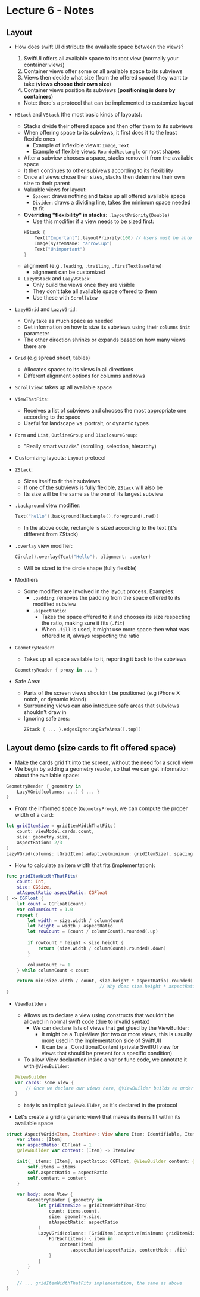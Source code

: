  # Lecture 6 - Notes

 ## Layout

 - How does swift UI distribute the available space between the views?
   1. SwiftUI offers all available space to its root view (normally your container views)
   2. Container views offer some or all available space to its subviews
   3. Views then decide what size (from the offered space) they want to take (**views choose their own size**)
   4. Container views position its subviews (**positioning is done by containers**)
   
   - Note: there's a protocol that can be implemented to customize layout

 - `HStack` and `VStack` (the most basic kinds of layouts):
   - Stacks divide their offered space and then offer them to its subviews
   - When offering space to its subviews, it first does it to the least flexible ones
     - Example of inflexible views: `Image`, `Text`
     - Example of flexible views: `RoundedRectangle` or most shapes
   - After a subview chooses a space, stacks remove it from the available space
   - It then continues to other subivews according to its flexibility
   - Once all views chose their sizes, stacks then determine their own size to their parent
   - Valuable views for layout:
     - `Spacer`: draws nothing and takes up all offered available space
     - `Divider`: draws a dividing line, takes the minimum space needed to fit
   - **Overriding "flexibility" in stacks**: `.layoutPriority(Double)`
     - Use this modifier if a view needs to be sized first:
     ```swift
     HStack {
         Text("Important").layoutPriority(100) // Users must be able to read the entire text
         Image(systemName: "arrow.up")
         Text("Unimportant")
     }
     ```
   - alignment (e.g `.leading`, `.trailing`, `.firstTextBaseline`)
     - alignment can be customized
   - `LazyHStack` and `LazyVStack`:
     - Only build the views once they are visible
     - They don't take all available space offered to them
     - Use these with `ScrollView`

 - `LazyHGrid` and `LazyVGrid`:
   - Only take as much space as needed
   - Get information on how to size its subviews using their `columns` `init` parameter
   - The other direction shrinks or expands based on how many views there are

 - `Grid` (e.g spread sheet, tables)
   - Allocates spaces to its views in all directions
   - Different alignment options for columns and rows

 - `ScrollView`: takes up all available space

 - `ViewThatFits`:
   - Receives a list of subviews and chooses the most appropriate one according to the space
   - Useful for landscape vs. portrait, or dynamic types

 - `Form` and `List`, `OutlineGroup` and `DisclosureGroup`:
   - "Really smart `VStacks`" (scrolling, selection, hierarchy)

 - Customizing layouts: `Layout` protocol

 - `ZStack`:
   - Sizes itself to fit their subviews
   - If one of the subviews is fully flexible, `ZStack` will also be
   - Its size will be the same as the one of its largest subview

 - `.background` view modifier:
   ```swift
   Text("hello").background(Rectangle().foreground(.red))
   ```
   - In the above code, rectangle is sized according to the text (it's different from ZStack)

 - `.overlay` view modifier:
   ```swift
   Circle().overlay(Text("Hello"), alignment: .center)
   ```
   - Will be sized to the circle shape (fully flexible)

 - Modifiers
   - Some modifiers are involved in the layout process. Examples:
     - `.padding`: removes the padding from the space offered to its modified subview
     - `.aspectRatio`: 
       - Takes the space offered to it and chooses its size respecting the ratio, making sure it fits (`.fit`)
       - When `.fill` is used, it might use more space then what was offered to it, always respecting the ratio

 - `GeometryReader`:
   - Takes up all space available to it, reporting it back to the subviews
   ```swift
   GeometryReader { proxy in ... }
   ```

 - Safe Area:
   - Parts of the screen views shouldn't be positioned (e.g iPhone X notch, or dynamic island)
   - Surrounding views can also introduce safe areas that subviews shouldn't draw in
   - Ignoring safe ares:
     ```swift
     ZStack { ... }.edgesIgnoringSafeArea([.top])
     ```

 ## Layout demo (size cards to fit offered space)

 - Make the cards grid fit into the screen, without the need for a scroll view
 - We begin by adding a geometry reader, so that we can get information about the available space:
 ```swift
 GeometryReader { geometry in
     LazyVGrid(columns: ...) { ... }
 }
 ```
 - From the informed space (`GeometryProxy`), we can compute the proper width of a card:
 ```swift
 let gridItemSize = gridItemWidthThatFits(
     count: viewModel.cards.count, 
     size: geometry.size, 
     aspectRation: 2/3
 )
 LazyVGrid(columns: [GridItem(.adaptive(minimum: gridItemSize), spacing: 0)], spacing: 0) { ... }
 ```
 - How to calculate an item width that fits (implementation):
 ```swift
 func gridItemWidthThatFits(
     count: Int,
     size: CGSize,
     atAspectRatio aspectRatio: CGFloat
 ) -> CGFloat {
     let count = CGFloat(count)
     var columnCount = 1.0
     repeat {
         let width = size.width / columnCount
         let height = width / aspectRatio
         let rowCount = (count / columnCount).rounded(.up)
         
         if rowCount * height < size.height {
             return (size.width / columnCount).rounded(.down)
         }

         columnCount += 1
     } while columnCount < count

     return min(size.width / count, size.height * aspectRatio).rounded(.down)
                                    // Why does size.height * aspectRatio work in this case?
 }
 ```

 - `ViewBuilders`
   - Allows us to declare a view using constructs that wouldn't be allowed in normal swift code (due to invalid syntax)
     - We can declare lists of views that get glued by the ViewBuilder:
       - It might be a TupleView (for two or more views, this is usually more used in the implementation side of SwiftUI)
       - It can be a _ConditionalContent (private SwiftUI view for views that should be present for a specific condition)
   - To allow View declaration inside a var or func code, we annotate it with `@ViewBuilder`:
   ```swift
   @ViewBuilder
   var cards: some View {
       // Once we declare our views here, @ViewBuilder builds an underlying View that's provided to SwiftUI
   }
   ```
   - `body` is an implicit `@ViewBuilder`, as it's declared in the protocol

 - Let's create a grid (a generic view) that makes its items fit within its available space
 ```swift
 struct AspectVGrid<Item, ItemView>: View where Item: Identifiable, ItemView: View {
     var items: [Item]
     var aspectRatio: CGFloat = 1
     @ViewBuilder var content: (Item) -> ItemView

     init(_ items: [Item], aspectRatio: CGFloat, @ViewBuilder content: @escaping (Item) -> ItemView) {
         self.items = items
         self.aspectRatio = aspectRatio
         self.content = content
     }

     var body: some View {
         GeometryReader { geometry in
             let gridItemSize = gridItemWidthThatFits(
                 count: items.count,
                 size: geometry.size,
                 atAspectRatio: aspectRatio
             )
             LazyVGrid(columns: [GridItem(.adaptive(minimum: gridItemSize), spacing: 0)], spacing: 0) {
                 ForEach(items) { item in
                     content(item)
                         .aspectRatio(aspectRatio, contentMode: .fit)
                 }
             }
         }
     }

     // ... gridItemWidthThatFits implementation, the same as above
 }
 ```
